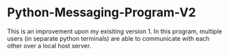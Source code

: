 # Python-Messaging-Program-V2

This is an improvement upon my exisiting version 1. In this program, multiple users (in separate python terminals) are able to communicate with each other over a local host server.
